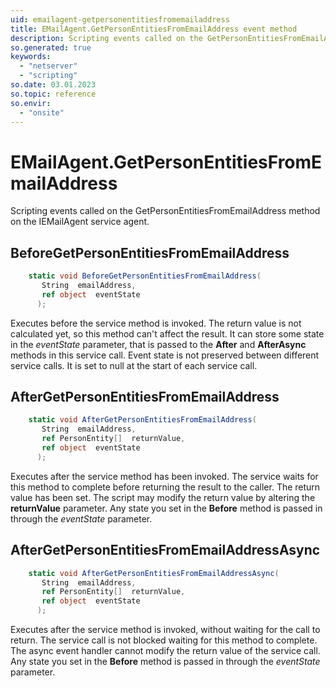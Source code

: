 ```yaml
---
uid: emailagent-getpersonentitiesfromemailaddress
title: EMailAgent.GetPersonEntitiesFromEmailAddress event method
description: Scripting events called on the GetPersonEntitiesFromEmailAddress method on the EMailAgent service agent.
so.generated: true
keywords:
  - "netserver"
  - "scripting"
so.date: 03.01.2023
so.topic: reference
so.envir:
  - "onsite"
---
```

# EMailAgent.GetPersonEntitiesFromEmailAddress

Scripting events called on the <see cref='M:SuperOffice.CRM.Services.IEMailAgent.GetPersonEntitiesFromEmailAddress'>GetPersonEntitiesFromEmailAddress</see> method on the <see cref='IEMailAgent'>IEMailAgent</see>  service agent.

## BeforeGetPersonEntitiesFromEmailAddress
```cs
    static void BeforeGetPersonEntitiesFromEmailAddress(
       String  emailAddress,
       ref object  eventState
      );
```
Executes before the service method is invoked.
The return value is not calculated yet, so this method can't affect the result.
It can store some state in the *eventState* parameter, that is passed to the **After** and **AfterAsync** methods in this service call.
Event state is not preserved between different service calls. It is set to null at the start of each service call.
## AfterGetPersonEntitiesFromEmailAddress
```cs
    static void AfterGetPersonEntitiesFromEmailAddress(
       String  emailAddress,
       ref PersonEntity[]  returnValue,
       ref object  eventState
      );
```
Executes after the service method has been invoked. The service waits for this method to complete before returning the result to the caller.
The return value has been set. The script may modify the return value by altering the **returnValue** parameter.
Any state you set in the **Before** method is passed in through the *eventState* parameter.
## AfterGetPersonEntitiesFromEmailAddressAsync
```cs
    static void AfterGetPersonEntitiesFromEmailAddressAsync(
       String  emailAddress,
       ref PersonEntity[]  returnValue,
       ref object  eventState
      );
```
Executes after the service method is invoked, without waiting for the call to return.
The service call is not blocked waiting for this method to complete.
The async event handler cannot modify the return value of the service call.
Any state you set in the **Before** method is passed in through the *eventState* parameter.

